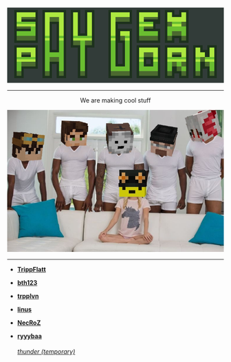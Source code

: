 <p align="center">
  <img src="logo.png" alt="saygexpaygorn"><br>
</p>

---
<p align="center">
We are making cool stuff
</p>

<p align="center">
  <img src="sgpgposes.jpg" alt="saygexpaygorn"><br>
</p>

---

- **[TrippFlatt](https://github.com/trippflattMC)**

- **[bth123](https://github.com/bth123)**

- **[trpplvn](https://github.com/trpplvn)**

- **[linus](https://github.com/torvalds)**

- **[NecRoZ](https://github.com/NecRoZ2)**

- **[ryyybaa](https://github.com/ryyybaaa)**


    <h6><a href="https://github.com/trippflattMC">thunder (temporary)</a></h6>